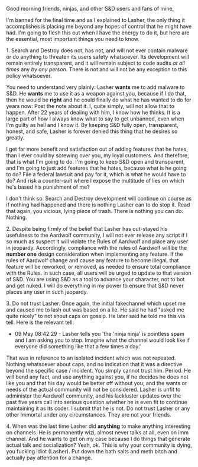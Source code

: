 Good morning friends, ninjas, and other S&D users and fans of mine,

I'm banned for the final time and as I explained to Lasher, the only thing it accomplishes is placing me beyond any hopes
of control that he might have had.  I'm going to flesh this out when I have the energy to do it, but here are the essential,
most important things you need to know.

1\. Search and Destroy does not, has not, and will not ever contain malware or do anything to threaten its users safety
whatsoever.  Its development will remain entirely transparent, and it will remain subject to code audits *at all times* any
*by any person*.  There is not and will not be any exception to this policy whatsoever.

You need to understand very plainly: Lasher **wants** me to add malware to S&D.  He **wants** me to use it as a weapon against you, because if I do that, then he would be **right** and he could finally do what he has wanted to do for years now:  Post 
the note about it.  I, quite simply, will not allow that to happen.  After 22 years of dealing with him, I know how he thinks.
It is a large part of how I always know what to say to get unbanned, even when I'm guilty as hell and I know it.  By keeping 
S&D fully open, transparent, honest, and safe, Lasher is forever denied this thing that he desires so greatly.

I get far more benefit and satisfaction out of adding features that he hates, than I ever could by screwing over you, my
loyal customers.  And therefore, that is what I'm going to do.  I'm going to keep S&D open and transparent, and I'm going to
just add features that he hates, because what is he going to do?  File a federal lawsuit and pay for it, which is what he
would have to do?  And risk a counter-suit where I expose the multitude of lies on which he's based his punishment of me?

I don't think so.  Search and Destroy development will continue on course as if nothing had happened and there is nothing
Lasher can to do stop it.  Read that again, you vicious, lying piece of trash.  There is nothing you can do.  Nothing.

2\. Despite being firmly of the belief that Lasher has out-stayed his usefulness to the Aardwolf community, I will not
ever release any script if I so much as suspect it will violate the Rules of Aardwolf and place any user in jeopardy.
Accordingly, compliance with the rules of Aardwolf will be the **number one** design consideration when implementing any feature.
If the rules of Aardwolf change and cause any feature to become illegal, that feature will be reworked, or removed, as needed
to ensure total compliance with the Rules.  In such case, all users will be urged to update to that version of S&D.  You are
using S&D as a tool to advance your character, not to bot and get nuked.  I will do everything in my power to ensure that
S&D never places any user in such jeopardy.

3\.  Do not trust Lasher.  Once again, the initial fakechannel which upset me and caused me to lash out was based on a lie.  He
said he had "asked me quite nicely" to not shout caps on gossip.  He later said he told me this via tell.  Here is the relevant tell:

 - 09 May 08:42:29 - Lasher tells you 'the 'ninja ninja' is pointless spam and I am asking you to stop. Imagine what 
 the channel would look like if everyone did something like that a few times a day.'
 
That was in reference to an isolated incident which was not repeated.  Nothing whatsoever about caps, and no indication that
it was a directive beyond the specific case / incident.  You simply cannot trust him.  Period.  He will bend any fact, and use anything
against you, if he decides he does not like you and that his day would be better off without you; and the wants or needs of 
the actual community will not be considered.  Lasher is unfit to administer the Aardwolf community, and his lackluster updates over the past five years call into serious question whether he is even fit to continue maintaining it as its coder.  I submit that he is not.  Do not trust Lasher or any other Immortal under any circumstances.  They are not your friends.

4\. When was the last time Lasher did **anything** to make anything interesting on channels.  He is permanently wizi, almost never talks at all, even on imm channel.  And he wants to get on my case because I do things that generate actual talk and socialization?  Yeah, ok.  This is why your community is dying, you fucking idiot (Lasher).  Put down the bath salts and meth bitch and actually pay attention for a change.
